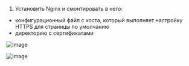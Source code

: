 1. Установить Nginx и смонтировать в него:
- конфигурационный файл с хоста, который выполняет настройку HTTPS для страницы по умолчанию
- директорию с сертификатами

![image](https://github.com/tms-dos17-onl/Alex-Krylov/assets/139115675/556d0605-b5e4-47df-b938-a9c139d3d75e)

![image](https://github.com/tms-dos17-onl/Alex-Krylov/assets/139115675/9cdf8219-93b0-4352-8981-34211d678d81)
